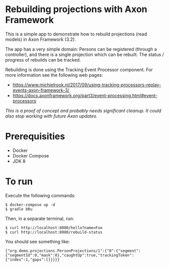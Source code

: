 Rebuilding projections with Axon Framework
==========================================

This is a simple app to demonstrate how to rebuild projections (read models) in Axon Framework (3.2).

The app has a very simple domain: Persons can be registered (through a controller), and there is a single projection which can be rebuilt. The status / progress of rebuilds can be tracked.

Rebuilding is done using the Tracking Event Processor component. For more information see the following web pages:

- https://www.michielrook.nl/2017/09/using-tracking-processors-replay-events-axon-framework-3/
- https://docs.axonframework.org/part3/event-processing.html#event-processors

*This is a proof of concept and probably needs significant cleanup. It could also stop working with future Axon updates.*

# Prerequisities

- Docker
- Docker Compose
- JDK 8

# To run

Execute the following commands:

```
$ docker-compose up -d
$ gradle bRu
```

Then, in a separate terminal, run:

```
$ curl http://localhost:8080/hello?name=Foo
$ curl http://localhost:8080/rebuild-status
```

You should see something like:

`{"org.demo.projections.PersonProjections/1":{"0":{"segment":{"segmentId":0,"mask":0},"caughtUp":true,"trackingToken":{"index":1,"gaps":[]}}}}`
